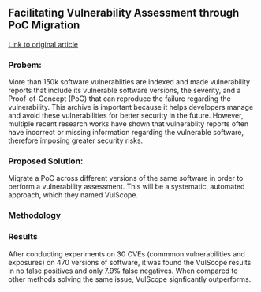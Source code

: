 ## Facilitating Vulnerability Assessment through PoC Migration
[Link to original article](https://github.com/wangfra27/HIL-Computer-Simulation-of-Intelligent-Cybersecurity/blob/main/Summer%20Research%202022/Conference%20Papers/ACM_CCS_2021/Facilitating%20Vulnerability%20Assessment%20through%20PoC%20Migration.pdf)
### Probem: 
More than 150k software vulnerablities are indexed and made vulnerability reports that include its vulnerable software versions, the severity, and a Proof-of-Concept (PoC) that can reproduce the failure regarding the vulnerability. This archive is important because it helps developers manage and avoid these vulnerabilities for better security in the future. However, multiple recent research works have shown that vulnerablity reports often have incorrect or missing information regarding the vulnerable software, therefore imposing greater security risks.

### Proposed Solution:
Migrate a PoC across different versions of the same software in order to perform a vulnerability assessment. This will be a systematic, automated approach, which they named VulScope.

### Methodology

### Results
After conducting experiments on 30 CVEs (commmon vulnerabilities and exposures) on 470 versions of software, it was found the VulScope results in no false positives and only 7.9% false negatives. When compared to other methods solving the same issue, VulScope signficantly outperforms. 
